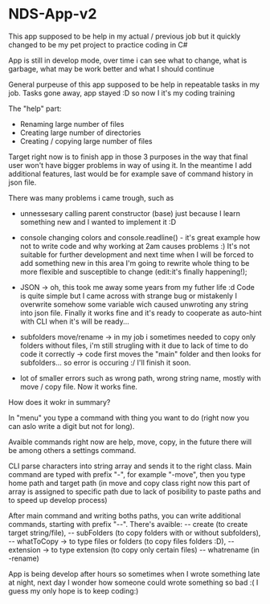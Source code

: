 # NDS-App-v2

This app supposed to be help in my actual / previous job but it quickly changed to be my pet project to practice coding in C#

App is still in develop mode, over time i can see what to change, what is garbage, what may be work better and what I should continue

General purpeuse of this app supposed to be help in repeatable tasks in my job. Tasks gone away, app stayed :D so now I it's my coding training

The "help" part:
- Renaming large number of files
- Creating large number of directories
- Creating / copying large number of files

Target right now is to finish app in those 3 purposes in the way that final user won't have bigger problems in way of using it. In the meantime I add additional features, last would be for example save of command history in json file.

There was many problems i came trough, such as 

- unnessesary calling parent constructor (base) just because I learn something new and I wanted to implement it :D

- console changing colors and console.readline() - it's great example how not to write code and why working at 2am causes problems :) It's not suitable for further development and next time when I will be forced to add something new in this area I'm going to rewrite whole thing to be more flexible and susceptible to change (edit:it's finally happening!);

- JSON -> oh, this took me away some years from my futher life :d 
Code is quite simple but I came across with strange bug or mistakenly I overwrite somehow some variable wich caused unwroting any string into json file. Finally it works fine and it's ready to cooperate as auto-hint with CLI when it's will be ready...

- subfolders  move/rename -> in my job i sometimes needed to copy only folders without files, i'm still strugling with it due to lack of time to do code it correctly -> code first moves the "main" folder and then looks for subfolders... so error is occuring :/ I'll finish it soon.

- lot of smaller errors such as wrong path, wrong string name, mostly with move / copy file. Now it works fine.

How does it wokr in summary? 

In "menu" you type a command with thing you want to do (right now you can aslo write a digit but not for long).

Avaible commands right now are help, move, copy, in the future there will be among others a settings command.

CLI parse characters into string array and sends it to the right class.
Main command are typed with prefix "-",  for example "-move", then you type home path and target path (in move and copy class right now this part of array is assigned to specific path due to lack of posibility to paste paths and to speed up develop process)

After main command and writing boths paths, you can write additional commands, starting with prefix "--". 
There's avaible:
-- create (to create target string/file),
-- subFolders (to copy folders with or without subfolders),
-- whatToCopy -> to type files or folders (to copy files folders :D),
-- extension -> to type extension (to copy only certain files)
-- whatrename (in -rename)

App is being develop after hours so sometimes when I wrote something late at night, next day I wonder how someone could wrote something so bad :(
I guess my only hope is to keep coding:)
